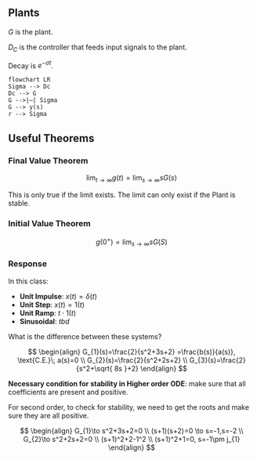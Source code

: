 
## Plants

$G$ is the plant.

$D_{C}$ is the controller that feeds input signals to the plant.

Decay is $e^{-\sigma t}$. 

```mermaid
flowchart LR
Sigma --> Dc
Dc --> G
G -->|—| Sigma
G --> y(s)
r --> Sigma

```
## Useful Theorems

### Final Value Theorem

$$
\lim_{ t \to \infty } g(t)=\lim_{ s \to \infty } sG(s)
$$

This is only true if the limit exists. The limit can only exist if the Plant is stable.

### Initial Value Theorem

$$
g(0^+)=\lim_{ s \to \infty } sG(S)
$$

### Response

In this class:
- **Unit Impulse**: $x(t)=\delta(t)$ 
- **Unit Step**: $x(t)=1(t)$
- **Unit Ramp**: $t \cdot 1(t)$
- **Sinusoidal**: $tbd$

What is the difference between these systems?

$$
\begin{align}
G_{1}(s)=\frac{2}{s^2+3s+2} =\frac{b(s)}{a(s)}, \text{C.E.}\; a(s)=0 \\
G_{2}(s)=\frac{2}{s^2+2s+2} \\
G_{3}(s)=\frac{2}{s^2+\sqrt{ 8s }+2}
\end{align}
$$

**Necessary condition for stability in Higher order ODE**: make sure that all coefficients are present and positive.

For second order, to check for stability, we need to get the roots and make sure they are all positive.

$$
\begin{align}
G_{1}\to s^2+3s+2=0 \\
(s+1)(s+2)=0 \to s=-1,s=-2 \\
G_{2}\to s^2+2s+2=0 \\
(s+1)^2+2-1^2 \\
(s+1)^2+1=0, s=-1\pm j_{1}
\end{align}
$$

